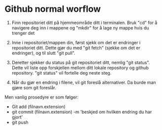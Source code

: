 # Github normal worflow

1. Finn repositoriet ditt på hjemmeområde ditt i terminalen. Bruk "cd" for å navigere deg inn i mappene og
"mkdir" for å lage ny mappe hvis du trenger det

2. Inne i repositoriet/mappen din, først sjekk om det er endringer i repositoriet ditt. Dette gjør du med
"git fetch" (sjekke om det er endringer), og til slutt "git pull". 

3. Deretter sjekker du status på git repositoriet ditt, nemlig "git status". Dette vil liste opp forskjellen mellom ditt
lokale repository og github repository. "git status" vil fortelle deg neste steg. 

4. Når du gjør en endring i filene, vil git foreslå alternativer. Da burde man gjøre som git foreslår.

Men vanlig prosedyre er som følger:

- Git add (filnavn.extension)
- git commit (filnavn.extension) -m 'beskjed om hvilken endring du har gjort'
- git push

